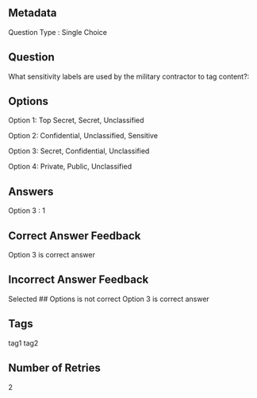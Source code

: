 ## Metadata
Question Type : Single Choice

## Question
What sensitivity labels are used by the military contractor to tag content?:

## Options
Option 1: Top Secret, Secret, Unclassified

Option 2: Confidential, Unclassified, Sensitive

Option 3: Secret, Confidential, Unclassified

Option 4: Private, Public, Unclassified

## Answers
Option 3 : 1

## Correct Answer Feedback
Option 3 is correct answer

## Incorrect Answer Feedback
Selected ## Options is not correct Option 3 is correct answer

## Tags
tag1
tag2

## Number of Retries
2


